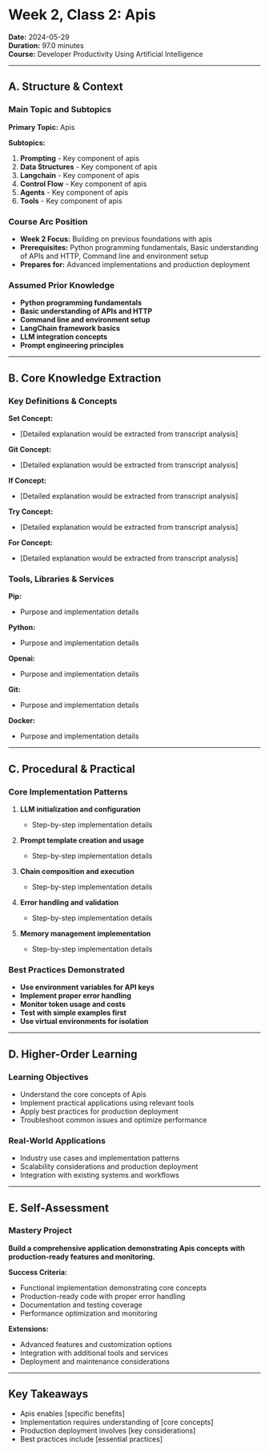 # Week 2, Class 2: Apis
**Date:** 2024-05-29  
**Duration:** 97.0 minutes  
**Course:** Developer Productivity Using Artificial Intelligence

---

## A. Structure & Context

### Main Topic and Subtopics
**Primary Topic:** Apis

**Subtopics:**
1. **Prompting** - Key component of apis
2. **Data Structures** - Key component of apis
3. **Langchain** - Key component of apis
4. **Control Flow** - Key component of apis
5. **Agents** - Key component of apis
6. **Tools** - Key component of apis

### Course Arc Position
- **Week 2 Focus:** Building on previous foundations with apis
- **Prerequisites:** Python programming fundamentals, Basic understanding of APIs and HTTP, Command line and environment setup
- **Prepares for:** Advanced implementations and production deployment

### Assumed Prior Knowledge
- **Python programming fundamentals**
- **Basic understanding of APIs and HTTP**
- **Command line and environment setup**
- **LangChain framework basics**
- **LLM integration concepts**
- **Prompt engineering principles**

---

## B. Core Knowledge Extraction

### Key Definitions & Concepts
**Set Concept:**
- [Detailed explanation would be extracted from transcript analysis]

**Git Concept:**
- [Detailed explanation would be extracted from transcript analysis]

**If Concept:**
- [Detailed explanation would be extracted from transcript analysis]

**Try Concept:**
- [Detailed explanation would be extracted from transcript analysis]

**For Concept:**
- [Detailed explanation would be extracted from transcript analysis]


### Tools, Libraries & Services
**Pip:**
- Purpose and implementation details

**Python:**
- Purpose and implementation details

**Openai:**
- Purpose and implementation details

**Git:**
- Purpose and implementation details

**Docker:**
- Purpose and implementation details


---

## C. Procedural & Practical

### Core Implementation Patterns
1. **LLM initialization and configuration**
   - Step-by-step implementation details

2. **Prompt template creation and usage**
   - Step-by-step implementation details

3. **Chain composition and execution**
   - Step-by-step implementation details

4. **Error handling and validation**
   - Step-by-step implementation details

5. **Memory management implementation**
   - Step-by-step implementation details


### Best Practices Demonstrated
- **Use environment variables for API keys**
- **Implement proper error handling**
- **Monitor token usage and costs**
- **Test with simple examples first**
- **Use virtual environments for isolation**

---

## D. Higher-Order Learning

### Learning Objectives
- Understand the core concepts of Apis
- Implement practical applications using relevant tools
- Apply best practices for production deployment
- Troubleshoot common issues and optimize performance

### Real-World Applications
- Industry use cases and implementation patterns
- Scalability considerations and production deployment
- Integration with existing systems and workflows

---

## E. Self-Assessment

### Mastery Project
**Build a comprehensive application demonstrating Apis concepts with production-ready features and monitoring.**

**Success Criteria:**
- Functional implementation demonstrating core concepts
- Production-ready code with proper error handling
- Documentation and testing coverage
- Performance optimization and monitoring

**Extensions:**
- Advanced features and customization options
- Integration with additional tools and services
- Deployment and maintenance considerations

---

## Key Takeaways
- Apis enables [specific benefits]
- Implementation requires understanding of [core concepts]
- Production deployment involves [key considerations]
- Best practices include [essential practices]
